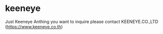 # keeneye
Just Keeneye
Anthing you want to inquire please contact KEENEYE.CO.,LTD (https://www.keeneye.co.th)
